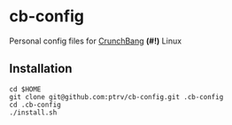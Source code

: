 # cb-config

Personal config files for [CrunchBang][cb] **(#!)** Linux

## Installation

    cd $HOME
    git clone git@github.com:ptrv/cb-config.git .cb-config
    cd .cb-config
    ./install.sh

[cb]: http://crunchbang.org/